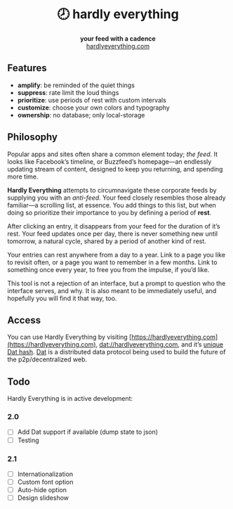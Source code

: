 <h1 align="center">🕗 hardly everything</h1>
<div align="center"><strong>your feed with a cadence</strong></div>
<div align="center"><a href="http://hardlyeverything.com">hardlyeverything.com</a></div>

## Features

- **amplify**: be reminded of the quiet things
- **suppress**: rate limit the loud things
- **prioritize**: use periods of rest with custom intervals
- **customize**: choose your own colors and typography
- **ownership**: no database; only local-storage

## Philosophy

Popular apps and sites often share a common element today; *the feed*. It looks like Facebook’s timeline, or Buzzfeed’s homepage—an endlessly updating stream of content, designed to keep you returning, and spending more time.

**Hardly Everything** attempts to circumnavigate these corporate feeds by supplying you with an *anti-feed*. Your feed closely resembles those already familiar—a scrolling list, at essence. You add things to this list, but when doing so prioritize their importance to you by defining a period of **rest**.

After clicking an entry, it disappears from your feed for the duration of it’s rest. Your feed updates once per day, there is never something new until tomorrow, a natural cycle, shared by a period of another kind of rest.

Your entries can rest anywhere from a day to a year. Link to a page you like to revisit often, or a page you want to remember in a few months. Link to something once every year, to free you from the impulse, if you’d like.

This tool is not a rejection of an interface, but a prompt to question who the interface serves, and why. It is also meant to be immediately useful, and hopefully you will find it that way, too.

## Access

You can use Hardly Everything by visiting [https://hardlyeverything.com](https://hardlyeverything.com), [dat://hardlyeverything.com](dat://hardlyeverything.com), and it’s [unique Dat hash](dat://a1c54e094020e2f898b6061ed9c0dbe60d4d18612b4226d9c916011c415f7875). [Dat](http://datproject.org) is a distributed data protocol being used to build the future of the p2p/decentralized web.

## Todo

Hardly Everything is in active development:

### 2.0

- [ ] Add Dat support if available (dump state to json)
- [ ] Testing

### 2.1

- [ ] Internationalization
- [ ] Custom font option
- [ ] Auto-hide option
- [ ] Design slideshow